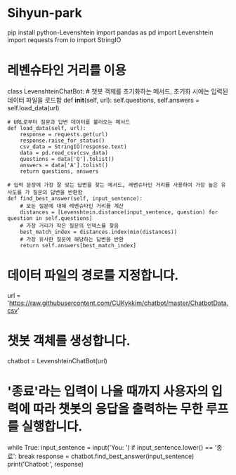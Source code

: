 # Sihyun-park
pip install python-Levenshtein
import pandas as pd
import Levenshtein
import requests
from io import StringIO

# 레벤슈타인 거리를 이용
class LevenshteinChatBot:
    # 챗봇 객체를 초기화하는 메서드, 초기화 시에는 입력된 데이터 파일을 로드함
    def __init__(self, url):
        self.questions, self.answers = self.load_data(url)

    # URL로부터 질문과 답변 데이터를 불러오는 메서드
    def load_data(self, url):
        response = requests.get(url)
        response.raise_for_status()
        csv_data = StringIO(response.text)
        data = pd.read_csv(csv_data)
        questions = data['Q'].tolist()
        answers = data['A'].tolist()
        return questions, answers

    # 입력 문장에 가장 잘 맞는 답변을 찾는 메서드, 레벤슈타인 거리를 사용하여 가장 높은 유사도를 가 질문의 답변을 반환함
    def find_best_answer(self, input_sentence):
        # 모든 질문에 대해 레벤슈타인 거리를 계산
        distances = [Levenshtein.distance(input_sentence, question) for question in self.questions]
        # 가장 거리가 작은 질문의 인덱스를 찾음
        best_match_index = distances.index(min(distances))
        # 가장 유사한 질문에 해당하는 답변을 반환
        return self.answers[best_match_index]

# 데이터 파일의 경로를 지정합니다.
url = 'https://raw.githubusercontent.com/CUKykkim/chatbot/master/ChatbotData.csv'

# 챗봇 객체를 생성합니다.
chatbot = LevenshteinChatBot(url)

# '종료'라는 입력이 나올 때까지 사용자의 입력에 따라 챗봇의 응답을 출력하는 무한 루프를 실행합니다.
while True:
    input_sentence = input('You: ')
    if input_sentence.lower() == '종료':
        break
    response = chatbot.find_best_answer(input_sentence)
    print('Chatbot:', response)

